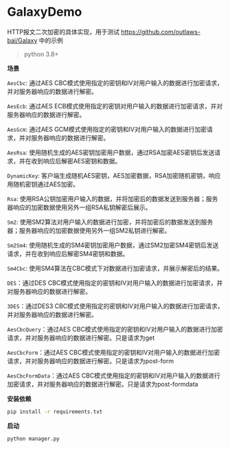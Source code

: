 # GalaxyDemo
HTTP报文二次加密的具体实现，用于测试 https://github.com/outlaws-bai/Galaxy 中的示例

> python 3.8+

**场景**

`AesCbc`: 通过AES CBC模式使用指定的密钥和IV对用户输入的数据进行加密请求，并对服务器响应的数据进行解密。

`AesEcb`: 通过AES ECB模式使用指定的密钥对用户输入的数据进行加密请求，并对服务器响应的数据进行解密。

`AesGcm`: 通过AES GCM模式使用指定的密钥和IV对用户输入的数据进行加密请求，并对服务器响应的数据进行解密。

`AesRsa`: 使用随机生成的AES密钥加密用户数据，通过RSA加密AES密钥后发送请求，并在收到响应后解密AES密钥和数据。

`DynamicKey`: 客户端生成随机AES密钥，AES加密数据，RSA加密随机密钥，响应用随机密钥通过AES加密。

`Rsa`: 使用RSA公钥加密用户输入的数据，并将加密后的数据发送到服务器；服务器响应的加密数据使用另外一组RSA私钥解密后展示。

`Sm2`: 使用SM2算法对用户输入的数据进行加密，并将加密后的数据发送到服务器；服务器响应的加密数据使用另外一组SM2私钥进行解密。

`Sm2Sm4`: 使用随机生成的SM4密钥加密用户数据，通过SM2加密SM4密钥后发送请求，并在收到响应后解密SM4密钥和数据。

`Sm4Cbc`: 使用SM4算法在CBC模式下对数据进行加密请求，并展示解密后的结果。

`DES`：通过DES CBC模式使用指定的密钥和IV对用户输入的数据进行加密请求，并对服务器响应的数据进行解密。

`3DES`：通过DES3 CBC模式使用指定的密钥和IV对用户输入的数据进行加密请求，并对服务器响应的数据进行解密。

`AesCbcQuery`：通过AES CBC模式使用指定的密钥和IV对用户输入的数据进行加密请求，并对服务器响应的数据进行解密。只是请求为get

`AesCbcForm`：通过AES CBC模式使用指定的密钥和IV对用户输入的数据进行加密请求，并对服务器响应的数据进行解密。只是请求为post-form

`AesCbcFormData`：通过AES CBC模式使用指定的密钥和IV对用户输入的数据进行加密请求，并对服务器响应的数据进行解密。只是请求为post-formdata

**安装依赖**

```bash
pip install -r requirements.txt
```

**启动**
```bash
python manager.py
```

